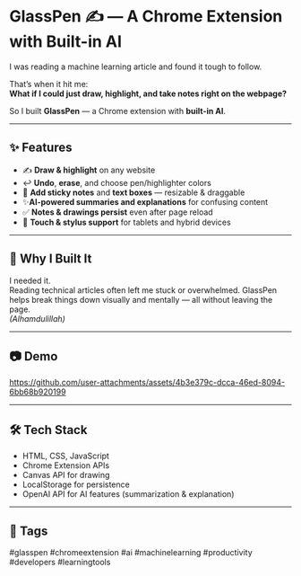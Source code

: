 # GlassPen ✍️ — A Chrome Extension with Built-in AI

I was reading a machine learning article and found it tough to follow.

That’s when it hit me:  
**What if I could just draw, highlight, and take notes right on the webpage?**

So I built **GlassPen** — a Chrome extension with **built-in AI**.

---

## ✨ Features

- ✍️ **Draw & highlight** on any website  
- ↩️ **Undo**, **erase**, and choose pen/highlighter colors  
- 📌 **Add sticky notes** and **text boxes** — resizable & draggable  
- ✨**AI-powered summaries and explanations** for confusing content  
- ✅️ **Notes & drawings persist** even after page reload  
- 📱 **Touch & stylus support** for tablets and hybrid devices

---

## 🚀 Why I Built It

I needed it.  
Reading technical articles often left me stuck or overwhelmed. GlassPen helps break things down visually and mentally — all without leaving the page.  
*(Alhamdulillah)*

---

## 📷 Demo 

<!-- Add GIF or image links here -->


https://github.com/user-attachments/assets/4b3e379c-dcca-46ed-8094-6bb68b920199


---

## 🛠️ Tech Stack

- HTML, CSS, JavaScript
- Chrome Extension APIs
- Canvas API for drawing
- LocalStorage for persistence
- OpenAI API for AI features (summarization & explanation)


---



## 🔖 Tags

#glasspen #chromeextension #ai #machinelearning #productivity #developers #learningtools
